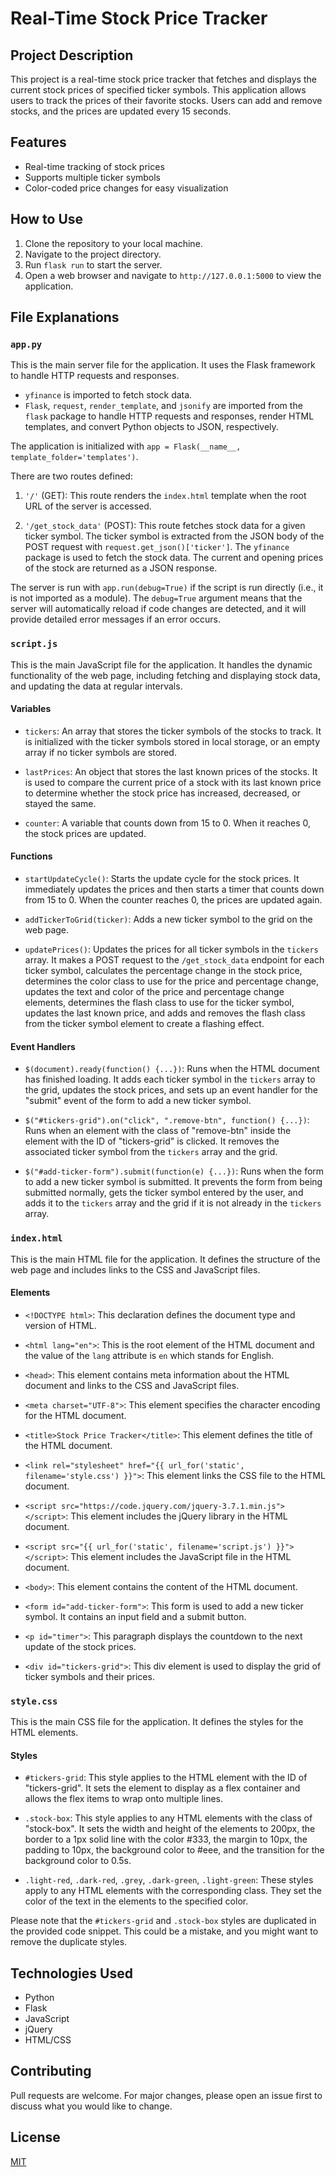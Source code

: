 # Real-Time Stock Price Tracker

## Project Description

This project is a real-time stock price tracker that fetches and displays the current stock prices of specified ticker symbols. This application allows users to track the prices of their favorite stocks. Users can add and remove stocks, and the prices are updated every 15 seconds.

## Features

- Real-time tracking of stock prices
- Supports multiple ticker symbols
- Color-coded price changes for easy visualization

## How to Use

1. Clone the repository to your local machine.
2. Navigate to the project directory.
3. Run `flask run` to start the server.
4. Open a web browser and navigate to `http://127.0.0.1:5000` to view the application.

## File Explanations

### `app.py` 

This is the main server file for the application. It uses the Flask framework to handle HTTP requests and responses.

- `yfinance` is imported to fetch stock data.
- `Flask`, `request`, `render_template`, and `jsonify` are imported from the `flask` package to handle HTTP requests and responses, render HTML templates, and convert Python objects to JSON, respectively.

The application is initialized with `app = Flask(__name__, template_folder='templates')`.

There are two routes defined:

1. `'/'` (GET): This route renders the `index.html` template when the root URL of the server is accessed.

2. `'/get_stock_data'` (POST): This route fetches stock data for a given ticker symbol. The ticker symbol is extracted from the JSON body of the POST request with `request.get_json()['ticker']`. The `yfinance` package is used to fetch the stock data. The current and opening prices of the stock are returned as a JSON response.

The server is run with `app.run(debug=True)` if the script is run directly (i.e., it is not imported as a module). The `debug=True` argument means that the server will automatically reload if code changes are detected, and it will provide detailed error messages if an error occurs.



### `script.js` 

This is the main JavaScript file for the application. It handles the dynamic functionality of the web page, including fetching and displaying stock data, and updating the data at regular intervals.

#### Variables

- `tickers`: An array that stores the ticker symbols of the stocks to track. It is initialized with the ticker symbols stored in local storage, or an empty array if no ticker symbols are stored.

- `lastPrices`: An object that stores the last known prices of the stocks. It is used to compare the current price of a stock with its last known price to determine whether the stock price has increased, decreased, or stayed the same.

- `counter`: A variable that counts down from 15 to 0. When it reaches 0, the stock prices are updated.

#### Functions

- `startUpdateCycle()`: Starts the update cycle for the stock prices. It immediately updates the prices and then starts a timer that counts down from 15 to 0. When the counter reaches 0, the prices are updated again.

- `addTickerToGrid(ticker)`: Adds a new ticker symbol to the grid on the web page.

- `updatePrices()`: Updates the prices for all ticker symbols in the `tickers` array. It makes a POST request to the `/get_stock_data` endpoint for each ticker symbol, calculates the percentage change in the stock price, determines the color class to use for the price and percentage change, updates the text and color of the price and percentage change elements, determines the flash class to use for the ticker symbol, updates the last known price, and adds and removes the flash class from the ticker symbol element to create a flashing effect.

#### Event Handlers

- `$(document).ready(function() {...})`: Runs when the HTML document has finished loading. It adds each ticker symbol in the `tickers` array to the grid, updates the stock prices, and sets up an event handler for the "submit" event of the form to add a new ticker symbol.

- `$("#tickers-grid").on("click", ".remove-btn", function() {...})`: Runs when an element with the class of "remove-btn" inside the element with the ID of "tickers-grid" is clicked. It removes the associated ticker symbol from the `tickers` array and the grid.

- `$("#add-ticker-form").submit(function(e) {...})`: Runs when the form to add a new ticker symbol is submitted. It prevents the form from being submitted normally, gets the ticker symbol entered by the user, and adds it to the `tickers` array and the grid if it is not already in the `tickers` array.



### `index.html` 

This is the main HTML file for the application. It defines the structure of the web page and includes links to the CSS and JavaScript files.

#### Elements

- `<!DOCTYPE html>`: This declaration defines the document type and version of HTML.

- `<html lang="en">`: This is the root element of the HTML document and the value of the `lang` attribute is `en` which stands for English.

- `<head>`: This element contains meta information about the HTML document and links to the CSS and JavaScript files.

- `<meta charset="UTF-8">`: This element specifies the character encoding for the HTML document.

- `<title>Stock Price Tracker</title>`: This element defines the title of the HTML document.

- `<link rel="stylesheet" href="{{ url_for('static', filename='style.css') }}">`: This element links the CSS file to the HTML document.

- `<script src="https://code.jquery.com/jquery-3.7.1.min.js"></script>`: This element includes the jQuery library in the HTML document.

- `<script src="{{ url_for('static', filename='script.js') }}"></script>`: This element includes the JavaScript file in the HTML document.

- `<body>`: This element contains the content of the HTML document.

- `<form id="add-ticker-form">`: This form is used to add a new ticker symbol. It contains an input field and a submit button.

- `<p id="timer">`: This paragraph displays the countdown to the next update of the stock prices.

- `<div id="tickers-grid">`: This div element is used to display the grid of ticker symbols and their prices.


### `style.css` 

This is the main CSS file for the application. It defines the styles for the HTML elements.

#### Styles

- `#tickers-grid`: This style applies to the HTML element with the ID of "tickers-grid". It sets the element to display as a flex container and allows the flex items to wrap onto multiple lines.

- `.stock-box`: This style applies to any HTML elements with the class of "stock-box". It sets the width and height of the elements to 200px, the border to a 1px solid line with the color #333, the margin to 10px, the padding to 10px, the background color to #eee, and the transition for the background color to 0.5s.

- `.light-red`, `.dark-red`, `.grey`, `.dark-green`, `.light-green`: These styles apply to any HTML elements with the corresponding class. They set the color of the text in the elements to the specified color.

Please note that the `#tickers-grid` and `.stock-box` styles are duplicated in the provided code snippet. This could be a mistake, and you might want to remove the duplicate styles.


## Technologies Used

- Python
- Flask
- JavaScript
- jQuery
- HTML/CSS

## Contributing

Pull requests are welcome. For major changes, please open an issue first to discuss what you would like to change.

## License

[MIT](https://choosealicense.com/licenses/mit/)